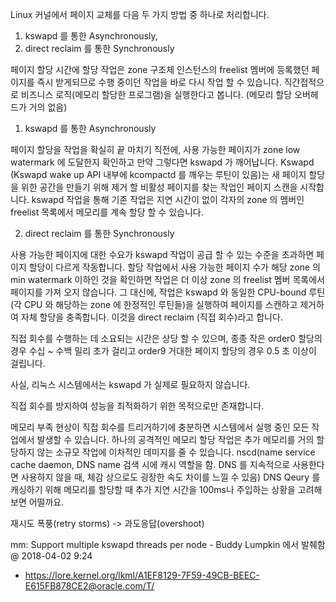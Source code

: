 Linux 커널에서 페이지 교체를 다음 두 가지 방법 중 하나로 처리합니다.

1) kswapd 를 통한 Asynchronously,
2) direct reclaim 를 통한 Synchronously

페이지 할당 시간에 할당 작업은 zone 구조체 인스턴스의 freelist 멤버에 등록했던 페이지를 즉시 받게되므로 수행 중이던 작업을 바로 다시 작업 할 수 있습니다. 직간접적으로 비즈니스 로직(메모리 할당한 프로그램)을 실행한다고 봅니다. (메모리 할당 오버헤드가 거의 없음)

1) kswapd 를 통한 Asynchronously

페이지 할당을 작업을 확실히 끝 마치기 직전에, 사용 가능한 페이지가 zone low watermark 에 도달한지 확인하고 만약 그렇다면 kswapd 가 깨어납니다. Kswapd (Kswapd wake up API 내부에 kcompactd 를 깨우는 루틴이 있음)는 새 페이지 할당을 위한 공간을 만들기 위해 제거 할 비활성 페이지를 찾는 작업인 페이지 스캔을 시작합니다. kswapd 작업을 통해 기존 작업은 지연 시간이 없이 각자의 zone 의 멤버인 freelist 목록에서 메모리를 계속 할당 할 수 있습니다.

2) direct reclaim 를 통한 Synchronously

사용 가능한 페이지에 대한 수요가 kswapd 작업이 공급 할 수 있는 수준을 초과하면 페이지 할당이 다르게 작동합니다. 할당 작업에서 사용 가능한 페이지 수가 해당 zone 의 min watermark 이하인 것을 확인하면 작업은 더 이상 zone 의 freelist 멤버 목록에서 페이지를 가져 오지 않습니다. 그 대신에, 작업은 kswapd 와 동일한 CPU-bound 루틴(각 CPU 와 해당하는 zone 에 한정적인 루틴들)을 실행하여 페이지를 스캔하고 제거하여 자체 할당을 충족합니다. 이것을 direct reclaim (직접 회수)라고 합니다.

직접 회수를 수행하는 데 소요되는 시간은 상당 할 수 있으며, 종종 작은 order0 할당의 경우 수십 ~ 수백 밀리 초가 걸리고 order9 거대한 페이지 할당의 경우 0.5 초 이상이 걸립니다.

사실, 리눅스 시스템에서는 kswapd 가 실제로 필요하지 않습니다.

직접 회수를 방지하여 성능을 최적화하기 위한 목적으로만 존재합니다.

메모리 부족 현상이 직접 회수를 트리거하기에 충분하면 시스템에서 실행 중인 모든 작업에서 발생할 수 있습니다. 하나의 공격적인 메모리 할당 작업은 추가 메모리를 거의 할당하지 않는 소규모 작업에 이차적인 데미지를 줄 수 있습니다. nscd(name service cache daemon, DNS name 검색 시에 캐시 역할을 함. DNS 를 지속적으로 사용한다면 사용하지 않을 때, 체감 상으로도 굉장한 속도 차이를 느낄 수 있음) DNS Qeury 를 캐싱하기 위해 메모리를 할당할 때  추가 지연 시간을 100ms나 주입하는 상황을 고려해보면 어떨까요.

재시도 폭풍(retry storms) -> 과도응답(overshoot)


mm: Support multiple kswapd threads per node - Buddy Lumpkin 에서 발췌함
@ 2018-04-02  9:24

- https://lore.kernel.org/lkml/A1EF8129-7F59-49CB-BEEC-E615FB878CE2@oracle.com/T/